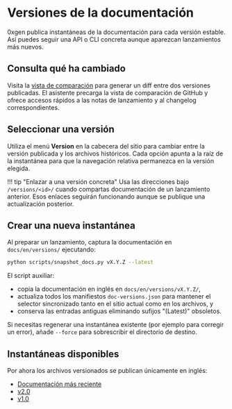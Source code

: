 # Versiones de la documentación

0xgen publica instantáneas de la documentación para cada versión estable. Así
puedes seguir una API o CLI concreta aunque aparezcan lanzamientos más nuevos.

## Consulta qué ha cambiado

Visita la [vista de comparación](compare.md) para generar un diff entre dos
versiones publicadas. El asistente precarga la vista de comparación de GitHub y
ofrece accesos rápidos a las notas de lanzamiento y al changelog
correspondientes.

## Seleccionar una versión

Utiliza el menú **Version** en la cabecera del sitio para cambiar entre la
versión publicada y los archivos históricos. Cada opción apunta a la raíz de la
instantánea para que la navegación relativa permanezca en la versión elegida.

!!! tip "Enlazar a una versión concreta"
    Usa las direcciones bajo `/versions/<id>/` cuando compartas documentación
    de un lanzamiento anterior. Esos enlaces seguirán funcionando aunque se
    publique una actualización posterior.

## Crear una nueva instantánea

Al preparar un lanzamiento, captura la documentación en `docs/en/versions/`
ejecutando:

```bash
python scripts/snapshot_docs.py vX.Y.Z --latest
```

El script auxiliar:

- copia la documentación en inglés en `docs/en/versions/vX.Y.Z/`,
- actualiza todos los manifiestos `doc-versions.json` para mantener el selector
  sincronizado tanto en el sitio actual como en los archivos, y
- conserva las entradas antiguas eliminando sufijos "(Latest)" obsoletos.

Si necesitas regenerar una instantánea existente (por ejemplo para corregir un
error), añade `--force` para sobrescribir el directorio de destino.

## Instantáneas disponibles

Por ahora los archivos versionados se publican únicamente en inglés:

- [Documentación más reciente](../../)
- [v2.0](../../versions/v2.0/)
- [v1.0](../../versions/v1.0/)

